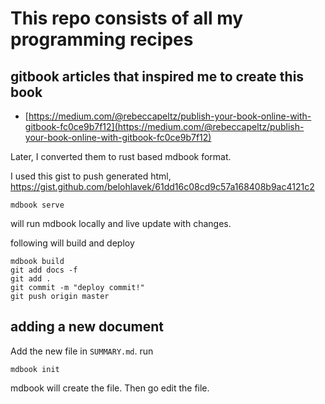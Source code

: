 # This repo consists of all my programming recipes

## gitbook articles that inspired me to create this book

* [https://medium.com/@rebeccapeltz/publish-your-book-online-with-gitbook-fc0ce9b7f12](https://medium.com/@rebeccapeltz/publish-your-book-online-with-gitbook-fc0ce9b7f12)

Later, I converted them to rust based mdbook format.

I used this gist to push generated html,
<https://gist.github.com/belohlavek/61dd16c08cd9c57a168408b9ac4121c2>

```
mdbook serve
```
will run mdbook locally and live update with changes.


following will build and deploy
```
mdbook build
git add docs -f
git add .
git commit -m "deploy commit!"
git push origin master
```

## adding a new document
Add the new file in `SUMMARY.md`.
run
```
mdbook init
```
mdbook will create the file. Then go edit the file.